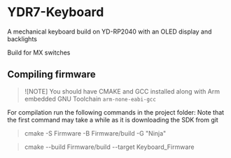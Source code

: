 # YDR7-Keyboard

A mechanical keyboard build on YD-RP2040 with an OLED display and backlights

Build for MX switches

## Compiling firmware

> ![NOTE]
> You should have CMAKE and GCC installed along with Arm embedded GNU Toolchain `arm-none-eabi-gcc`

For compilation run the following commands in the project folder:
Note that the first command may take a while as it is downloading the SDK from git

> cmake -S Firmware -B Firmware/build -G "Ninja"

> cmake --build Firmware/build --target Keyboard_Firmware